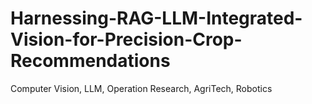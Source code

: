 # Harnessing-RAG-LLM-Integrated-Vision-for-Precision-Crop-Recommendations
Computer Vision, LLM, Operation Research, AgriTech, Robotics
